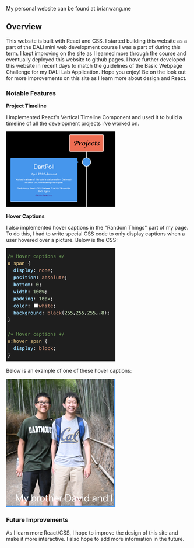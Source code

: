 My personal website can be found at brianwang.me

## Overview
This website is built with React and CSS. I started building this website as a part of the DALI mini web development course I was a part of during this term. I kept improving on the site as I learned more through the course and eventually deployed this website to github pages. I have further developed this website in recent days to match the guidelines of the Basic Webpage Challenge for my DALI Lab Application. Hope you enjoy! Be on the look out for more improvements on this site as I learn more about design and React.

### Notable Features

**Project Timeline**

I implemented React's Vertical Timeline Component and used it to build a timeline of all the development projects I've worked on. 

<img src = "Images/timelineDemo.png" width = "300">

**Hover Captions** 

I also implemented hover captions in the "Random Things" part of my page. To do this, I had to write special CSS code to only display captions when a user hovered over a picture. Below is the CSS: 

<img src = "Images/HoverCode.png" width = "300">

Below is an example of one of these hover captions: 

<img src = "Images/HoverExample.png" width = "300">

### Future Improvements

As I learn more React/CSS, I hope to improve the design of this site and make it more interactive. I also hope to add more information in the future. 

